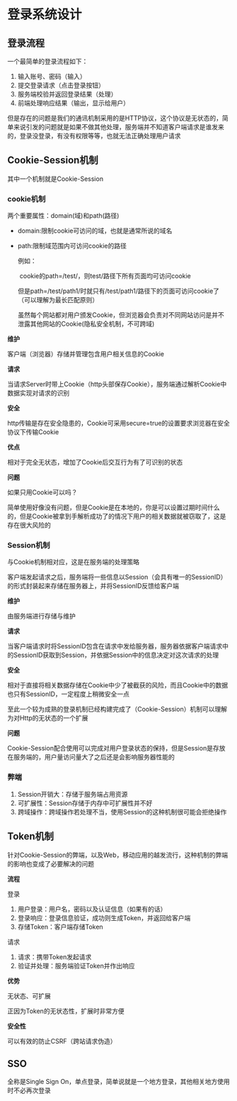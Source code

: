 # 登录系统设计

## 登录流程

一个最简单的登录流程如下：

1. 输入账号、密码（输入）
2. 提交登录请求（点击登录按钮）
3. 服务端校验并返回登录结果（处理）
4. 前端处理响应结果（输出，显示给用户）

但是存在的问题是我们的通讯机制采用的是HTTP协议，这个协议是无状态的，简单来说引发的问题就是如果不做其他处理，服务端并不知道客户端请求是谁发来的，登录没登录，有没有权限等等，也就无法正确处理用户请求

## Cookie-Session机制

其中一个机制就是Cookie-Session

### cookie机制

两个重要属性：domain(域)和path(路径)

- domain:限制cookie可访问的域，也就是通常所说的域名

- path:限制域范围内可访问cookie的路径

    例如：

    ​	cookie的path=/test/，则test/路径下所有页面均可访问cookie

    ​	但是path=/test/path1/时就只有/test/path1/路径下的页面可访问cookie了（可以理解为最长匹配原则）

    ​	虽然每个网站都对用户颁发Cookie，但浏览器会负责对不同网站访问是并不泄露其他网站的Cookie(隐私安全机制，不可跨域)

**维护**

客户端（浏览器）存储并管理包含用户相关信息的Cookie

**请求**

当请求Server时带上Cookie（http头部保存Cookie），服务端通过解析Cookie中数据实现对请求的识别

**安全**

http传输是存在安全隐患的，Cookie可采用secure=true的设置要求浏览器在安全协议下传输Cookie

**优点**

相对于完全无状态，增加了Cookie后交互行为有了可识别的状态

**问题**

如果只用Cookie可以吗？

简单使用好像没有问题，但是Cookie是在本地的，你是可以设置过期时间什么的，但是Cookie被拿到手解析成功了的情况下用户的相关数据就被窃取了，这是存在很大风险的

### Session机制

与Cookie机制相对应，这是在服务端的处理策略

客户端发起请求之后，服务端将一些信息以Session（会具有唯一的SessionID）的形式封装起来存储在服务器上，并将SessionID反馈给客户端

**维护**

由服务端进行存储与维护

**请求**

当客户端请求时将SessionID包含在请求中发给服务器，服务器依据客户端请求中的SessionID获取到Session，并依据Session中的信息决定对这次请求的处理

**安全**

相对于直接将相关数据存储在Cookie中少了被截获的风险，而且Cookie中的数据也只有SessionID，一定程度上稍微安全一点

至此一个较为成熟的登录机制已经构建完成了（Cookie-Session）机制可以理解为对Http的无状态的一个扩展

**问题**

Cookie-Session配合使用可以完成对用户登录状态的保持，但是Session是存放在服务端的，用户量访问量大了之后还是会影响服务器性能的

### 弊端

1. Session开销大：存储于服务端占用资源
2. 可扩展性：Session存储于内存中可扩展性并不好
3. 跨域操作：跨域操作若处理不当，使用Session的这种机制很可能会拒绝操作

## Token机制

针对Cookie-Session的弊端，以及Web，移动应用的越发流行，这种机制的弊端的影响也变成了必要解决的问题

**流程**

登录

1. 用户登录：用户名，密码以及认证信息（如果有的话）
2. 登录响应：登录信息验证，成功则生成Token，并返回给客户端
3. 存储Token：客户端存储Token

请求

1. 请求：携带Token发起请求
2. 验证并处理：服务端验证Token并作出响应

**优势**

无状态、可扩展

正因为Token的无状态性，扩展时非常方便

**安全性**

可以有效的防止CSRF（跨站请求伪造）

## SSO

全称是Single Sign On，单点登录，简单说就是一个地方登录，其他相关地方使用时不必再次登录

